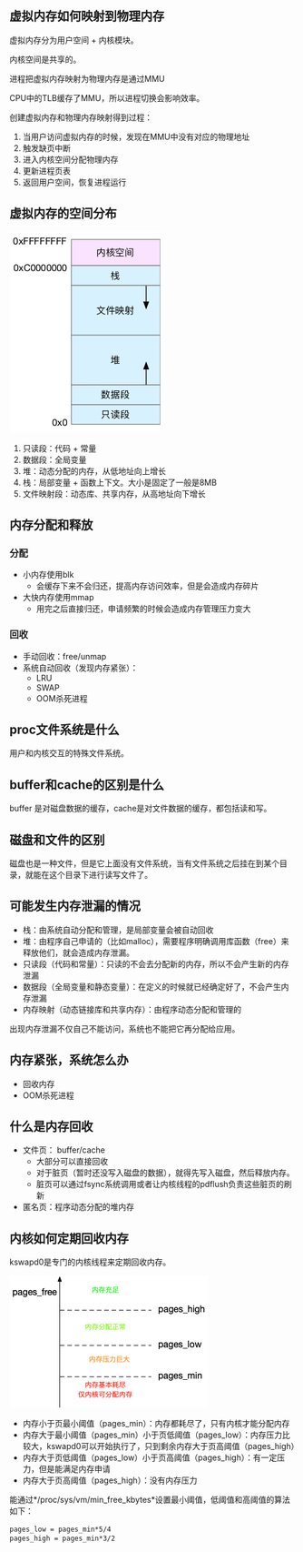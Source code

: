
## 虚拟内存如何映射到物理内存

虚拟内存分为用户空间 + 内核模块。

内核空间是共享的。


进程把虚拟内存映射为物理内存是通过MMU

CPU中的TLB缓存了MMU，所以进程切换会影响效率。

创建虚拟内存和物理内存映射得到过程：

1. 当用户访问虚拟内存的时候，发现在MMU中没有对应的物理地址
2. 触发缺页中断
3. 进入内核空间分配物理内存
4. 更新进程页表
5. 返回用户空间，恢复进程运行


## 虚拟内存的空间分布

![](./vmem.png)

1. 只读段：代码 + 常量
2. 数据段：全局变量
3. 堆：动态分配的内存，从低地址向上增长
4. 栈：局部变量 + 函数上下文。大小是固定了一般是8MB
5. 文件映射段：动态库、共享内存，从高地址向下增长


## 内存分配和释放

### 分配

- 小内存使用blk
    + 会缓存下来不会归还，提高内存访问效率，但是会造成内存碎片
- 大快内存使用mmap
    + 用完之后直接归还，申请频繁的时候会造成内存管理压力变大


### 回收

- 手动回收：free/unmap
- 系统自动回收（发现内存紧张）：
    + LRU
    + SWAP
    + OOM杀死进程

## proc文件系统是什么

用户和内核交互的特殊文件系统。

## buffer和cache的区别是什么

buffer 是对磁盘数据的缓存，cache是对文件数据的缓存，都包括读和写。


## 磁盘和文件的区别

磁盘也是一种文件，但是它上面没有文件系统，当有文件系统之后挂在到某个目录，就能在这个目录下进行读写文件了。


## 可能发生内存泄漏的情况

- 栈：由系统自动分配和管理，是局部变量会被自动回收
- 堆：由程序自己申请的（比如malloc），需要程序明确调用库函数（free）来释放他们，就会造成内存泄漏。
- 只读段（代码和常量）：只读的不会去分配新的内存，所以不会产生新的内存泄漏
- 数据段（全局变量和静态变量）：在定义的时候就已经确定好了，不会产生内存泄漏
- 内存映射（动态链接库和共享内存）：由程序动态分配和管理的

出现内存泄漏不仅自己不能访问，系统也不能把它再分配给应用。

## 内存紧张，系统怎么办
- 回收内存
- OOM杀死进程


## 什么是内存回收

- 文件页： buffer/cache
    + 大部分可以直接回收
    + 对于脏页（暂时还没写入磁盘的数据），就得先写入磁盘，然后释放内存。
    + 脏页可以通过fsync系统调用或者让内核线程的pdflush负责这些脏页的刷新
- 匿名页：程序动态分配的堆内存

## 内核如何定期回收内存


kswapd0是专门的内核线程来定期回收内存。

![](./kswapd0.png)

- 内存小于页最小阈值（pages_min）：内存都耗尽了，只有内核才能分配内存
- 内存大于最小阈值（pages_min）小于页低阈值（pages_low）：内存压力比较大，kswapd0可以开始执行了，只到剩余内存大于页高阈值（pages_high）
- 内存大于页低阈值（pages_low）小于页高阈值（pages_high）：有一定压力，但是能满足内存申请
- 内存大于页高阈值（pages_high）：没有内存压力


能通过*/proc/sys/vm/min_free_kbytes*设置最小阈值，低阈值和高阈值的算法如下：
```shell
pages_low = pages_min*5/4
pages_high = pages_min*3/2
```

## 
